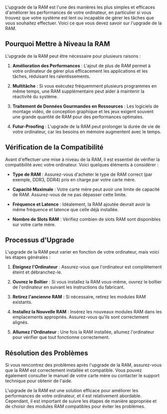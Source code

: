 
L'upgrade de la RAM est l'une des manières les plus simples et efficaces d'améliorer les performances de votre ordinateur, en particulier si vous trouvez que votre système est lent ou incapable de gérer les tâches que vous souhaitez effectuer. Voici ce que vous devez savoir sur l'upgrade de la RAM.

## Pourquoi Mettre à Niveau la RAM

L'upgrade de la RAM peut être nécessaire pour plusieurs raisons :

1. **Amélioration des Performances** : L'ajout de plus de RAM permet à votre ordinateur de gérer plus efficacement les applications et les tâches, réduisant les ralentissements.

2. **Multitâche** : Si vous exécutez fréquemment plusieurs programmes en même temps, une RAM supplémentaire peut aider à maintenir la réactivité du système.

3. **Traitement de Données Gourmandes en Ressources** : Les logiciels de montage vidéo, de conception graphique et les jeux exigent souvent une grande quantité de RAM pour des performances optimales.

4. **Futur-Proofing** : L'upgrade de la RAM peut prolonger la durée de vie de votre ordinateur, car les besoins en mémoire augmentent avec le temps.

## Vérification de la Compatibilité

Avant d'effectuer une mise à niveau de la RAM, il est essentiel de vérifier la compatibilité avec votre ordinateur. Voici quelques éléments à considérer :

- **Type de RAM** : Assurez-vous d'acheter le type de RAM correct (par exemple, DDR3, DDR4) pris en charge par votre carte mère.

- **Capacité Maximale** : Votre carte mère peut avoir une limite de capacité de RAM. Assurez-vous de ne pas dépasser cette limite.

- **Fréquence et Latence** : Idéalement, la RAM ajoutée devrait avoir la même fréquence et latence que celle déjà installée.

- **Nombre de Slots RAM** : Vérifiez combien de slots RAM sont disponibles sur votre carte mère.

## Processus d'Upgrade

L'upgrade de la RAM peut varier en fonction de votre ordinateur, mais voici les étapes générales :

1. **Éteignez l'Ordinateur** : Assurez-vous que l'ordinateur est complètement éteint et débranchez-le.

2. **Ouvrez le Boîtier** : Si vous installez la RAM vous-même, ouvrez le boîtier de l'ordinateur en suivant les instructions du fabricant.

3. **Retirez l'ancienne RAM** : Si nécessaire, retirez les modules RAM existants.

4. **Installez la Nouvelle RAM** : Insérez les nouveaux modules RAM dans les emplacements appropriés. Assurez-vous qu'ils sont correctement alignés.

5. **Allumez l'Ordinateur** : Une fois la RAM installée, allumez l'ordinateur pour vérifier que tout fonctionne correctement.

## Résolution des Problèmes

Si vous rencontrez des problèmes après l'upgrade de la RAM, assurez-vous que la RAM est correctement installée et compatible. Vous pouvez également consulter le manuel de votre carte mère ou contacter le support technique pour obtenir de l'aide.

L'upgrade de la RAM est une solution efficace pour améliorer les performances de votre ordinateur, et il est relativement abordable. Cependant, il est important de suivre les étapes de manière appropriée et de choisir des modules RAM compatibles pour éviter les problèmes.


